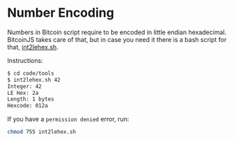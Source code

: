 # Number Encoding

Numbers in Bitcoin script require to be encoded in little endian hexadecimal. 
BitcoinJS takes care of that, but in case you need it there is a bash script for that, [int2lehex.sh](../code/tools/int2lehex.sh).

Instructions:

```bash
$ cd code/tools
$ int2lehex.sh 42 
Integer: 42
LE Hex: 2a
Length: 1 bytes
Hexcode: 012a
```

If you have a `permission denied` error, run:

```bash
chmod 755 int2lehex.sh
```